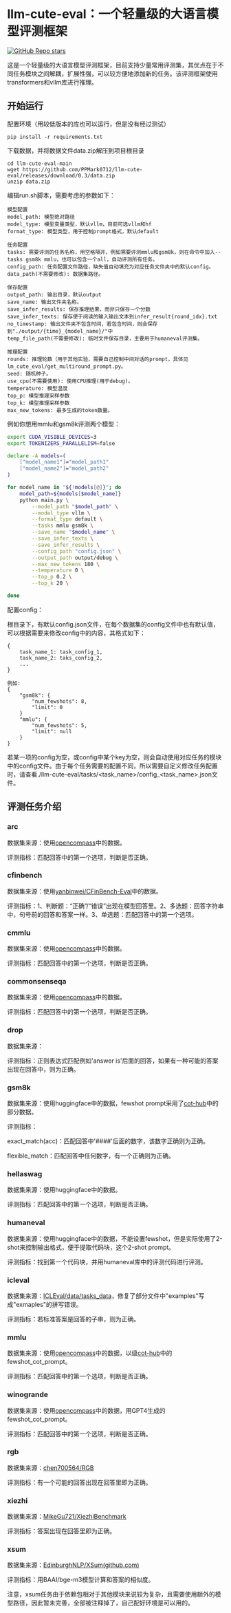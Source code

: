 # llm-cute-eval：一个轻量级的大语言模型评测框架

[![GitHub Repo stars](https://img.shields.io/github/stars/PPMark0712/llm-cute-eval?style=social)](https://github.com/PPMark0712/llm-cute-eval/stargazers)

这是一个轻量级的大语言模型评测框架，目前支持少量常用评测集，其优点在于不同任务模块之间解耦，扩展性强，可以较方便地添加新的任务。该评测框架使用transformers和vllm库进行推理。

## 开始运行

配置环境（用较低版本的库也可以运行，但是没有经过测试）

```
pip install -r requirements.txt
```

下载数据，并将数据文件data.zip解压到项目根目录

```
cd llm-cute-eval-main
wget https://github.com/PPMark0712/llm-cute-eval/releases/download/0.3/data.zip
unzip data.zip
```

编辑run.sh脚本，需要考虑的参数如下：

```
模型配置
model_path: 模型绝对路径
model_type: 模型变量类型，默认vllm，目前可选vllm和hf
format_type: 模型类型，用于控制prompt格式，默认default

任务配置
tasks: 需要评测的任务名称，用空格隔开，例如需要评测mmlu和gsm8k，则在命令中加入--tasks gsm8k mmlu，也可以包含一个all，自动评测所有任务。
config_path: 任务配置文件路径，缺失值自动填充为对应任务文件夹中的默认config。
data_path(不需要修改): 数据集路径。

保存配置
output_path: 输出目录，默认output
save_name: 输出文件夹名称。
save_infer_results: 保存推理结果，而非只保存一个分数
save_infer_texts: 保存便于阅读的输入输出文本到infer_result{round_idx}.txt
no_timestamp: 输出文件夹不包含时间，若包含时间，则会保存到"./output/{time}_{model_name}/"中
temp_file_path(不需要修改): 临时文件保存目录，主要用于humaneval评测集。

推理配置
rounds: 推理轮数（用于其他实验，需要自己控制中间对话的prompt，具体见lm_cute_eval/get_multiround_prompt.py。
seed: 随机种子。
use_cpu(不需要使用): 使用CPU推理(用于debug)。
temperature: 模型温度
top_p: 模型推理采样参数
top_k: 模型推理采样参数
max_new_tokens: 最多生成的token数量。
```


例如你想用mmlu和gsm8k评测两个模型：

```bash
export CUDA_VISIBLE_DEVICES=3
export TOKENIZERS_PARALLELISM=false

declare -A models=(
   	["model_name1"]="model_path1"
	["model_name2"]="model_path2"
)

for model_name in "${!models[@]}"; do
    model_path=${models[$model_name]}
    python main.py \
        --model_path "$model_path" \
        --model_type vllm \
        --format_type default \
        --tasks mmlu gsm8k \
        --save_name "$model_name" \
        --save_infer_texts \
        --save_infer_results \
        --config_path "config.json" \
        --output_path output/debug \
        --max_new_tokens 180 \
        --temperature 0 \
        --top_p 0.2 \
        --top_k 20 \

done

```

配置config：

根目录下，有默认config.json文件，在每个数据集的config文件中也有默认值，可以根据需要来修改config中的内容，其格式如下：

```
{
    task_name_1: task_config_1,
    task_name_2: taks_config_2,
    ...
}

例如:
{
    "gsm8k": {
        "num_fewshots": 8,
        "limit": 0
    }
    "mmlu": {
        "num_fewshots": 5,
        "limit": null
    }
}
```

若某一项的config为空，或config中某个key为空，则会自动使用对应任务的模块中的config文件。由于每个任务需要的配置不同，所以需要自定义修改任务配置时，请查看./llm-cute-eval/tasks/<task_name>/config_<task_name>.json文件。



## 评测任务介绍

### arc

数据集来源：使用[opencompass](https://github.com/open-compass/opencompass)中的数据。

评测指标：匹配回答中的第一个选项，判断是否正确。

### cfinbench

数据集来源：使用[yanbinwei/CFinBench-Eval](https://github.com/yanbinwei/CFinBench-Eval)中的数据。

评测指标：1、判断题：“正确”/“错误”出现在模型回答里。2、多选题：回答字符串中，句号前的回答和答案一样。3、单选题：匹配回答中的第一个选项。

### cmmlu

数据集来源：使用[opencompass](https://github.com/open-compass/opencompass)中的数据。

评测指标：匹配回答中的第一个选项，判断是否正确。

### commonsenseqa

数据集来源：使用[opencompass](https://github.com/open-compass/opencompass)中的数据。

评测指标：匹配回答中的第一个选项，判断是否正确。

### drop

数据集来源：

评测指标：正则表达式匹配例如'answer is'后面的回答，如果有一种可能的答案出现在回答中，则为正确。

### gsm8k

数据集来源：使用huggingface中的数据，fewshot prompt采用了[cot-hub](https://github.com/FranxYao/chain-of-thought-hub)中的部分数据。

评测指标：

exact_match(acc)：匹配回答中'####'后面的数字，该数字正确则为正确。

flexible_match：匹配回答中任何数字，有一个正确则为正确。

### hellaswag

数据集来源：使用huggingface中的数据。

评测指标：匹配回答中的第一个选项，判断是否正确。

### humaneval

数据集来源：使用huggingface中的数据，不能设置fewshot，但是实际使用了2-shot来控制输出格式，便于提取代码块，这个2-shot prompt。

评测指标：找到第一个代码块，并用humaneval库中的评测代码进行评测。

### icleval

数据集来源：[ICLEval/data/tasks_data](https://github.com/yiye3/ICLEval/tree/main/data/tasks_data)，修复了部分文件中"examples"写成"exmaples"的拼写错误。

评测指标：若标准答案是回答的子串，则为正确。

### mmlu

数据集来源：使用[opencompass](https://github.com/open-compass/opencompass)中的数据，以级[cot-hub](https://github.com/FranxYao/chain-of-thought-hub)中的fewshot_cot_prompt。

评测指标：匹配回答中的第一个选项，判断是否正确。

### winogrande

数据集来源：使用[opencompass](https://github.com/open-compass/opencompass)中的数据，用GPT4生成的fewshot_cot_prompt。

评测指标：匹配回答中的第一个选项，判断是否正确。

### rgb

数据集来源：[chen700564/RGB](https://github.com/chen700564)

评测指标：有一个可能的回答出现在回答里即为正确。

### xiezhi

数据集来源：[MikeGu721/XiezhiBenchmark](https://github.com/MikeGu721/XiezhiBenchmark/tree/main/Tasks/Knowledge/Benchmarks/test)

评测指标：答案出现在回答里即为正确。

### xsum

数据集来源：[EdinburghNLP/XSum(github.com)](https://github.com/EdinburghNLP/XSum)

评测指标：用BAAI/bge-m3模型计算和答案的相似度。

注意，xsum任务由于依赖包相对于其他模块来说较为复杂，且需要使用额外的模型路径，因此暂未完善，全部被注释掉了，自己配好环境是可以用的。